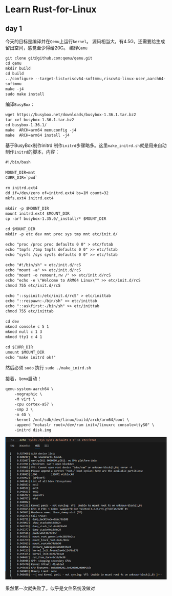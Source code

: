 # Learn Rust-for-Linux

## day 1

今天的目标是编译并在`Qemu`上运行`kernel`。
源码相当大，有4.5G，还需要给生成留出空间，感觉至少得给20G。
编译`Qemu`

```shell
git clone git@github.com:qemu/qemu.git
cd qemu
mkdir build
cd build
../configure --target-list=riscv64-softmmu,riscv64-linux-user,aarch64-softmmu
make -j4
sudo make install

```

编译`BusyBox`：

```shell
wget https://busybox.net/downloads/busybox-1.36.1.tar.bz2
tar xvf busybox-1.36.1.tar.bz2 
cd busybox-1.36.1/
make  ARCH=arm64 menuconfig -j4
make  ARCH=arm64 install -j4

```

基于BusyBox制作initrd
制作`initrd`步骤略多。这里`make_initrd.sh`就是用来自动制作`initrd`的脚本，内容：
```shell
#!/bin/bash

MOUNT_DIR=mnt
CURR_DIR=`pwd`

rm initrd.ext4
dd if=/dev/zero of=initrd.ext4 bs=1M count=32
mkfs.ext4 initrd.ext4

mkdir -p $MOUNT_DIR
mount initrd.ext4 $MOUNT_DIR
cp -arf busybox-1.35.0/_install/* $MOUNT_DIR

cd $MOUNT_DIR
mkdir -p etc dev mnt proc sys tmp mnt etc/init.d/

echo "proc /proc proc defaults 0 0" > etc/fstab
echo "tmpfs /tmp tmpfs defaults 0 0" >> etc/fstab
echo "sysfs /sys sysfs defaults 0 0" >> etc/fstab

echo "#!/bin/sh" > etc/init.d/rcS
echo "mount -a" >> etc/init.d/rcS
echo "mount -o remount,rw /" >> etc/init.d/rcS
echo "echo -e \"Welcome to ARM64 Linux\"" >> etc/init.d/rcS
chmod 755 etc/init.d/rcS

echo "::sysinit:/etc/init.d/rcS" > etc/inittab
echo "::respawn:-/bin/sh" >> etc/inittab
echo "::askfirst:-/bin/sh" >> etc/inittab
chmod 755 etc/inittab

cd dev
mknod console c 5 1
mknod null c 1 3
mknod tty1 c 4 1

cd $CURR_DIR
umount $MOUNT_DIR
echo "make initrd ok!"

```

然后必须 `sudo` 执行 `sudo ./make_inird.sh`

接着，`Qemu`启动！

```shell
qemu-system-aarch64 \
    -nographic \
    -M virt \
    -cpu cortex-a57 \
    -smp 2 \
    -m 4G \
    -kernel /mnt/sdb/dev/linux/build/arch/arm64/boot \
    -append "nokaslr root=/dev/ram init=/linuxrc console=ttyS0" \
    -initrd disk.img
```

![image](image/qemu1.png)

果然第一次就失败了。似乎是文件系统没做对